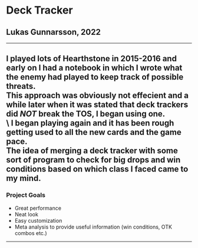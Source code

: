 # Deck Tracker 
## Lukas Gunnarsson, 2022
---
I played lots of Hearthstone in 2015-2016 and early on I had a notebook in which I wrote what the enemy had played to keep track of possible threats.  
This approach was obviously not effecient and a while later when it was stated that deck trackers did *NOT* break the TOS, I began using one.  
\\
I began playing again and it has been rough getting used to all the new cards and the game pace.  
The idea of merging a deck tracker with some sort of program to check for big drops and win conditions based on which class I faced came to my mind.  
---
### Project Goals
- Great performance
- Neat look
- Easy customization
- Meta analysis to provide useful information (win conditions, OTK combos etc.)
---

